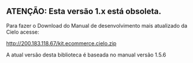 <h2>ATENÇÃO: Esta versão 1.x está obsoleta.</h2>

Para fazer o Download do Manual de desenvolvimento mais atualizado da Cielo acesse:

http://200.183.118.67/kit.ecommerce.cielo.zip

A atual versão desta biblioteca é baseada no manual versão 1.5.6
